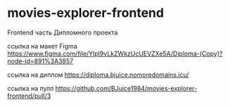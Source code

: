 # movies-explorer-frontend
Frontend часть Дипломного проекта


ссылка на макет Figma https://www.figma.com/file/YlpI9vLkZWkzUcUEVZXe5A/Diploma-(Copy)?node-id=891%3A3857

ссылка на диплом https://diploma.bjuice.nomoredomains.icu/

ссылка на пулл https://github.com/BJuice1984/movies-explorer-frontend/pull/3